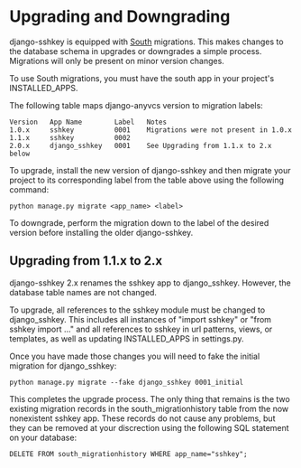 Upgrading and Downgrading
=========================

django-sshkey is equipped with [South][1] migrations.  This makes changes to
the database schema in upgrades or downgrades a simple process.  Migrations
will only be present on minor version changes.

To use South migrations, you must have the south app in your project's
INSTALLED_APPS.

The following table maps django-anyvcs version to migration labels:

    Version   App Name        Label   Notes
    1.0.x     sshkey          0001    Migrations were not present in 1.0.x
    1.1.x     sshkey          0002
    2.0.x     django_sshkey   0001    See Upgrading from 1.1.x to 2.x below


To upgrade, install the new version of django-sshkey and then migrate your
project to its corresponding label from the table above using the following
command:

    python manage.py migrate <app_name> <label>

To downgrade, perform the migration down to the label of the desired version
before installing the older django-sshkey.


Upgrading from 1.1.x to 2.x
---------------------------

django-sshkey 2.x renames the sshkey app to django_sshkey.  However, the
database table names are not changed.

To upgrade, all references to the sshkey module must be changed to
django_sshkey.  This includes all instances of "import sshkey" or
"from sshkey import ..." and all references to sshkey in url patterns, views,
or templates, as well as updating INSTALLED_APPS in settings.py.

Once you have made those changes you will need to fake the initial migration
for django_sshkey:

    python manage.py migrate --fake django_sshkey 0001_initial

This completes the upgrade process.  The only thing that remains is the two
existing migration records in the south_migrationhistory table from the now
nonexistent sshkey app.  These records do not cause any problems, but they can
be removed at your discrection using the following SQL statement on your
database:

    DELETE FROM south_migrationhistory WHERE app_name="sshkey";

[1]: http://south.aeracode.org/
